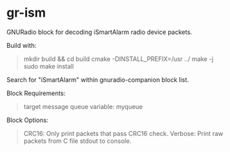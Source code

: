 # gr-ism
GNURadio block for decoding iSmartAlarm radio device packets.

Build with:

> mkdir build && cd build
> cmake -DINSTALL_PREFIX=/usr ../
> make -j<nproc>
> sudo make install

Search for "iSmartAlarm" within gnuradio-companion block list.

Block Requirements:

> target message queue variable: myqueue

Block Options:

> CRC16: Only print packets that pass CRC16 check.
> Verbose: Print raw packets from C file stdout to console.
